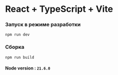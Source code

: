 # React + TypeScript + Vite

### Запуск в режиме разработки
  `npm run dev`

### Сборка
  `npm run build`

#### Node version : `21.6.0`
